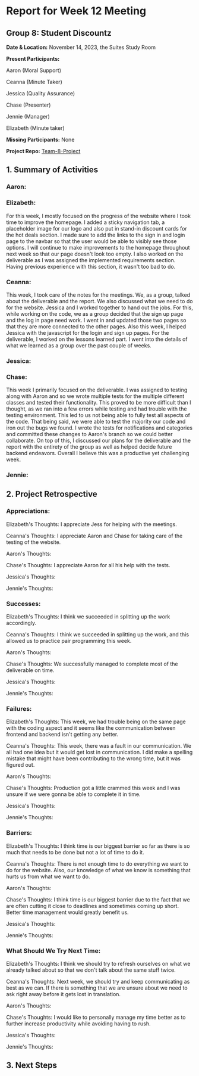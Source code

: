 # Report for Week 12 Meeting

## Group 8: Student Discountz

**Date & Location:** November 14, 2023, the Suites Study Room

**Present Participants:**

Aaron (Moral Support)

Ceanna (Minute Taker) 

Jessica (Quality Assurance)

Chase (Presenter)

Jennie (Manager)

Elizabeth (Minute taker)

**Missing Participants:** None 

**Project Repo:** [Team-8-Project](https://github.com/aaronr7734/team-8-project "Our Repository")

## 1. Summary of Activities

### **Aaron**:

### **Elizabeth**: 
For this week, I mostly focused on the progress of the website where I took time to improve the homepage. I added a sticky navigation tab, a placeholder image for our logo and also put in stand-in discount cards for the hot deals section. I made sure to add the links to the sign in and login page to the navbar so that the user would be able to visibly see those options. I will continue to make improvements to the homepage throughout next week so that our page doesn't look too empty. I also worked on the deliverable as I was assigned the implemented requirements section. Having previous experience with this section, it wasn't too bad to do. 

### **Ceanna**:
This week, I took care of the notes for the meetings. We, as a group, talked about the deliverable and the report. We also discussed what we need to do for the website. Jessica and I worked together to hand out the jobs. For this, while working on the code, we as a group decided that the sign up page and the log in page need work. I went in and updated those two pages so that they are more connected to the other pages. Also this week, I helped Jessica with the javascript for the login and sign up pages. For the deliverable, I worked on the lessons learned part. I went into the details of what we learned as a group over the past couple of weeks.

### **Jessica**: 

### **Chase**:
This week I primarily focused on the deliverable. I was assigned to testing along with Aaron and so we wrote multiple tests for the multiple different classes and tested their functionality. This proved to be more difficult than I thought, as we ran into a few errors while testing and had trouble with the testing environment. This led to us not being able to fully test all aspects of the code. That being said, we were able to test the majority our code and iron out the bugs we found. I wrote the tests for notifications and categories and committed these changes to Aaron's branch so we could better collaborate. On top of this, I discussed our plans for the deliverable and the report with the entirety of the group as well as helped decide future backend endeavors. Overall I believe this was a productive yet challenging week.

### **Jennie**: 


## 2. Project Retrospective
### **Appreciations**: 

   Elizabeth's Thoughts: I appreciate Jess for helping with the meetings.
   
   
   Ceanna's Thoughts:  I appreciate Aaron and Chase for taking care of the testing of the website. 
   

   Aaron's Thoughts: 
   

   Chase's Thoughts: I appreciate Aaron for all his help with the tests.
   
   
   Jessica's Thoughts:
   
   
   Jennie's Thoughts: 
   
### **Successes**: 

   Elizabeth's Thoughts: I think we succeeded in splitting up the work accordingly.
   
   
   Ceanna's Thoughts:  I think we succeeded in splitting up the work, and this allowed us to practice pair programming this week. 
   

   Aaron's Thoughts: 
   

   Chase's Thoughts: We successfully managed to complete most of the deliverable on time.
   
   
   Jessica's Thoughts:
   
   
   Jennie's Thoughts: 
   
### **Failures**: 

   Elizabeth's Thoughts: This week, we had trouble being on the same page with the coding aspect and it seems like the communication between frontend and backend isn't getting any better.
   
   
   Ceanna's Thoughts:  This week, there was a fault in our communication. We all had one idea but it would get lost in communication. I did make a spelling mistake that might have been contributing to the wrong time, but it was figured out.
   

   Aaron's Thoughts: 
   

   Chase's Thoughts: Production got a little crammed this week and I was unsure if we were gonna be able to complete it in time.
   
   
   Jessica's Thoughts:
   
   
   Jennie's Thoughts: 
   
### **Barriers**: 
  
  Elizabeth's Thoughts: I think time is our biggest barrier so far as there is so much that needs to be done but not a lot of time to do it.
   
   
   Ceanna's Thoughts: There is not enough time to do everything we want to do for the website. Also, our knowledge of what we know is something that hurts us from what we want to do. 
   

   Aaron's Thoughts: 
   

   Chase's Thoughts: I think time is our biggest barrier due to the fact that we are often cutting it close to deadlines and sometimes coming up short. Better time management would greatly benefit us.
   
   
   Jessica's Thoughts:
   
   
   Jennie's Thoughts: 
   
### **What Should We Try Next Time**: 
  
   Elizabeth's Thoughts: I think we should try to refresh ourselves on what we already talked about so that we don't talk about the same stuff twice.
   
   
   Ceanna's Thoughts: Next week, we should try and keep communicating as best as we can. If there is something that we are unsure about we need to ask right away before it gets lost in translation. 
   

   Aaron's Thoughts: 
   

   Chase's Thoughts: I would like to personally manage my time better as to further increase productivity while avoiding having to rush.
   
   
   Jessica's Thoughts:
   
   
   Jennie's Thoughts: 
   
## 3. Next Steps
